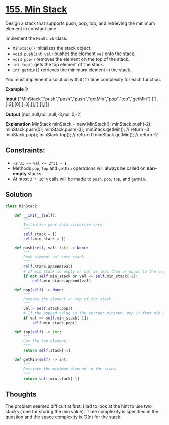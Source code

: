# [155. Min Stack](https://leetcode.com/problems/min-stack/)

Design a stack that supports push, pop, top, and retrieving the minimum element in constant time.

Implement the `MinStack` class:

- `MinStack()` initializes the stack object.
- `void push(int val)` pushes the element `val` onto the stack.
- `void pop()` removes the element on the top of the stack.
- `int top()` gets the top element of the stack.
- `int getMin()` retrieves the minimum element in the stack.

You must implement a solution with `O(1)` time complexity for each function.

**Example 1:**

**Input**
["MinStack","push","push","push","getMin","pop","top","getMin"]
[[],[-2],[0],[-3],[],[],[],[]]

**Output**
[null,null,null,null,-3,null,0,-2]

**Explanation**
MinStack minStack = new MinStack();
minStack.push(-2);
minStack.push(0);
minStack.push(-3);
minStack.getMin(); // return -3
minStack.pop();
minStack.top();    // return 0
minStack.getMin(); // return -2

## **Constraints:**

- `-2^31 <= val <= 2^31 - 1`
- Methods `pop`, `top` and `getMin` operations will always be called on **non-empty** stacks.
- At most `3 * 10^4` calls will be made to `push`, `pop`, `top`, and `getMin`.

## Solution

```python
class MinStack:

    def __init__(self):
        """
        Initialize your data structure here.
        """
        self.stack = []
        self.min_stack = []

    def push(self, val: int) -> None:
        """
        Push element val onto stack.
        """
        self.stack.append(val)
        # If min_stack is empty or val is less than or equal to the current minimum, push it onto min_stack
        if not self.min_stack or val <= self.min_stack[-1]:
            self.min_stack.append(val)

    def pop(self) -> None:
        """
        Removes the element on top of the stack.
        """
        val = self.stack.pop()
        # If the popped value is the current minimum, pop it from min_stack as well
        if val == self.min_stack[-1]:
            self.min_stack.pop()

    def top(self) -> int:
        """
        Get the top element.
        """
        return self.stack[-1]

    def getMin(self) -> int:
        """
        Retrieve the minimum element in the stack.
        """
        return self.min_stack[-1]

```

## Thoughts

The problem seemed difficult at first. Had to look at the hint to use two stacks ( one for storing the min value). Time complexity is specified in the question and the space complexity is O(n) for the stack.

